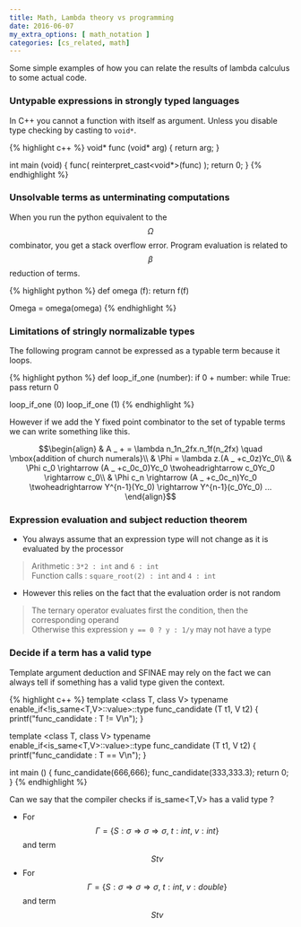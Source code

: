```yaml
---
title: Math, Lambda theory vs programming
date: 2016-06-07
my_extra_options: [ math_notation ]
categories: [cs_related, math]
---
```


Some simple examples of how you can relate the results of lambda calculus to some actual code.

### Untypable expressions in strongly typed languages

In C++ you cannot a function with itself as argument. Unless you disable type checking by casting to `void*`.

{% highlight c++ %}
  void* func (void* arg) {
    return arg;
  }

  int main (void) {
    func( reinterpret_cast<void*>(func) );
    return 0;
  }
{% endhighlight %}

### Unsolvable terms as unterminating computations

When you run the python equivalent to the $$\Omega$$ combinator, you get a stack overflow error. Program evaluation is related to $$\beta$$ reduction of terms.

{% highlight python %}
  def omega (f):
    return f(f)

  Omega = omega(omega)
{% endhighlight %}

### Limitations of stringly normalizable types

The following program cannot be expressed as a typable term because it loops.

{% highlight python %}
  def loop_if_one (number):
    if 0 + number:
      while True: pass
    return 0  

  loop_if_one (0)
  loop_if_one (1)
{% endhighlight %}

However if we add the Y fixed point combinator to the set of typable terms we can write something like this.

$$\begin{align}
  & A _ + = \lambda n_1n_2fx.n_1f(n_2fx) \quad \mbox{addition of church numerals}\\
  & \Phi = \lambda z.(A _ +c_0z)Yc_0\\
  & \Phi c_0 \rightarrow (A _ +c_0c_0)Yc_0 \twoheadrightarrow c_0Yc_0 \rightarrow c_0\\
  & \Phi c_n \rightarrow (A _ +c_0c_n)Yc_0 \twoheadrightarrow Y^{n-1}(Yc_0) \rightarrow Y^{n-1}(c_0Yc_0) ...
\end{align}$$

### Expression evaluation and subject reduction theorem

* You always assume that an expression type will not change as it is evaluated by the processor

> Arithmetic : `3*2 : int` and `6 : int`  
> Function calls : `square_root(2) : int` and `4 : int`

* However this relies on the fact that the evaluation order is not random

> The ternary operator evaluates first the condition, then the corresponding operand  
> Otherwise this expression `y == 0 ? y : 1/y` may not have a type

### Decide if a term has a valid type

Template argument deduction and SFINAE may rely on the fact we can always tell if something has a valid type given the context.

{% highlight c++ %}
  template <class T, class V>
  typename enable_if<!is_same<T,V>::value>::type func_candidate (T t1, V t2) {
    printf("func_candidate : T != V\n");
  } 

  template <class T, class V>
  typename enable_if<is_same<T,V>::value>::type func_candidate (T t1, V t2) {
    printf("func_candidate : T == V\n");
  }

  int main () {
    func_candidate(666,666);
    func_candidate(333,333.3);
    return 0;
  }
{% endhighlight %}

Can we say that the compiler checks if is_same<T,V> has a valid type ?

* For $$\Gamma = \{ S:\sigma\Rightarrow\sigma\Rightarrow\sigma,\ t:int,\ v:int \}$$ and term $$Stv$$
* For $$\Gamma = \{ S:\sigma\Rightarrow\sigma\Rightarrow\sigma,\ t:int,\ v:double \}$$ and term $$Stv$$

